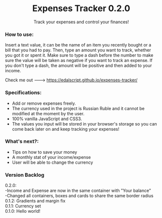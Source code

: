 <h1 align="center">Expenses Tracker 0.2.0</h1>

<p align="center">Track your expenses and control your finances!</p> 

### How to use: </br>
Insert a text value, it can be the name of an item you recently bought or a bill that you had to pay. Then, type an amount you want to track, whether you got it or spent it. Make sure to type a dash before the number to make sure the value will be taken as negative if you want to track an expense. If you don't type a dash, the amount will be positive and then added to your income. 

Check me out ---> https://edalscript.github.io/expenses-tracker/

### Specifications: 
- Add or remove expenses freely. 
- The currency used in the project is Russian Ruble and it cannot be modified at the moment by the user.
- 100% vanilla JavaScript and CSS3. 
- The values you input will be stored in your browser's storage so you can come back later on and keep tracking your expenses!

### What's next?: </br>
- Tips on how to save your money
- A monthly stat of your income/expense
- User will be able to change the currency 

### Version Backlog

0.2.0: </br> 
-Income and Expense are now in the same container with "Your balance" </br>
-Changed all containers, boxes and cards to share the same border radius </br>
0.1.2: Gradients and margin fix </br>
0.1.1: Currency set</br>
0.1.0: Hello world!</br>
